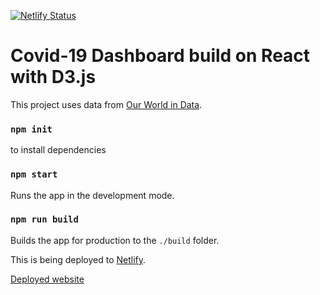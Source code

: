 [![Netlify Status](https://api.netlify.com/api/v1/badges/eef4bb91-d234-4c51-8619-83bcaaf46a58/deploy-status)](https://app.netlify.com/sites/covid-dashboard-app/deploys)

# Covid-19 Dashboard build on React with D3.js

This project uses data from [Our World in Data](https://ourworldindata.org/coronavirus).

### `npm init`

to install dependencies

### `npm start`

Runs the app in the development mode.

### `npm run build`

Builds the app for production to the `./build` folder.

This is being deployed to [Netlify](https://www.netlify.com/).

[Deployed website](https://covid-dashboard.app/)
